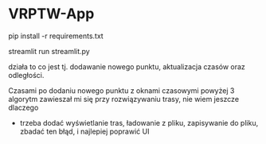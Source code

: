 # VRPTW-App

pip install -r requirements.txt

streamlit run streamlit.py

działa to co jest tj. dodawanie nowego punktu, aktualizacja czasów oraz odległości.

Czasami po dodaniu nowego punktu z oknami czasowymi powyżej 3 algorytm zawieszał mi się przy rozwiązywaniu trasy, nie wiem jeszcze dlaczego

- trzeba dodać wyświetlanie tras, ładowanie z pliku, zapisywanie do pliku, zbadać ten błąd, i najlepiej poprawić UI